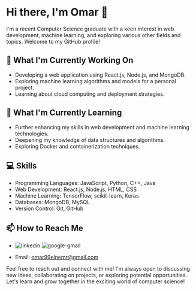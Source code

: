 # Hi there, I'm Omar 👋

I'm a recent Computer Science graduate with a keen interest in web development, machine learning, and exploring various other fields and topics. Welcome to my GitHub profile!

## 🔭 What I'm Currently Working On

- Developing a web application using React.js, Node.js, and MongoDB.
- Exploring machine learning algorithms and models for a personal project.
- Learning about cloud computing and deployment strategies.

## 🌱 What I'm Currently Learning

- Further enhancing my skills in web development and machine learning technologies.
- Deepening my knowledge of data structures and algorithms.
- Exploring Docker and containerization techniques.

<!--## 💼 My Experience

- Interned as a web developer at ABC Company, where I worked on frontend development and database management.
- Developed and maintained several web applications during my university studies.
- Collaborated with a team on a machine learning project, implementing various algorithms and models.

## 🗃️ Noteworthy Projects

### Project Name 1

- Description: Briefly describe the project and its functionalities.
- Tech Stack: List the technologies and frameworks used in this project.
- GitHub Repository: Provide a link to the project's GitHub repository.

### Project Name 2

- Description: Briefly describe the project and its functionalities.
- Tech Stack: List the technologies and frameworks used in this project.
- GitHub Repository: Provide a link to the project's GitHub repository.
-->
## 💻 Skills

- Programming Languages: JavaScript, Python, C++, Java
- Web Development: React.js, Node.js, HTML, CSS
- Machine Learning: TensorFlow, scikit-learn, Keras
- Databases: MongoDB, MySQL
- Version Control: Git, GitHub

## 📫 How to Reach Me

- ![linkedin](https://github.com/omar99elnemr/omar99elnemr/assets/63202153/5c6c343e-789b-48c8-94ce-21b213539586)  ![google-gmail](https://github.com/omar99elnemr/omar99elnemr/assets/63202153/908df6b5-9b54-4ee6-b5d5-12166e03b2c2)

- Email: omar99elnemr@gmail.com

Feel free to reach out and connect with me! I'm always open to discussing new ideas, collaborating on projects, or exploring potential opportunities. Let's learn and grow together in the exciting world of computer science!
<!--
**omar99elnemr/omar99elnemr** is a ✨ _special_ ✨ repository because its `README.md` (this file) appears on your GitHub profile.

Here are some ideas to get you started:

- 🔭 I’m currently working on ...
- 🌱 I’m currently learning ...
- 👯 I’m looking to collaborate on ...
- 🤔 I’m looking for help with ...
- 💬 Ask me about ...
- 📫 How to reach me: ...
- 😄 Pronouns: ...
- ⚡ Fun fact: ...
-->
